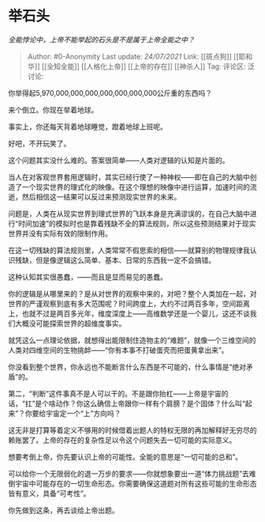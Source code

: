 # 举石头
*全能悖论中，上帝不能举起的石头是不是属于上帝全能之中？*

> Author: #0-Anonymity
> Last update: *24/07/2021*
> Link: [[斑点狗]] [[耶和华]] [[全知全能]] [[人格化上帝]] [[上帝的存在]] [[神杀人]]
> Tag:
> 评论区:
> 泛讨论:

你举得起5,970,000,000,000,000,000,000,000公斤重的东西吗？

来个倒立。你现在举着地球。

事实上，你还每天背着地球睡觉，蹬着地球上班呢。

好吧，不开玩笑了。

这个问题其实没什么难的。答案很简单——人类对逻辑的认知是片面的。

当人在对客观世界套用逻辑时，其实已经行使了一种神权——即在自己的大脑中创造了一个现实世界的理式化的映像。在这个理想的映像中进行运算，加速时间的流逝，然后相信这一结果可以反过来预测现实世界的未来。

问题是，人类在从现实世界到理式世界的飞跃本身是充满谬误的，在自己大脑中进行“时间加速”的模拟时也是靠着残缺不全的算法规则，所以这些预测结果对于现实世界并没有实际有效的限制作用。

在这一切残缺的算法规则里，人类常常不假思索的相信——就算别的物理规律我认识残缺，但是像逻辑这么简单、基本、日常的东西我一定不会搞错。

这种认知其实很愚蠢，——而且是显而易见的愚蠢。

你的逻辑是从哪里来的？是从对世界的观察中来的，对吧？整个人类加在一起，对世界的严谨观察到底有多大范围呢？时间跨度上，大约不过两百多年，空间距离上，也就不过是两百多光年，维度深度上——高维数学还是一个婴儿，这还不谈我们大概没可能探索世界的超维度事实。

就凭这么一点理论依据，就想得出能限制住造物主的“难题”，就像一个三维空间的人类对四维空间的生物挑衅——“你有本事不打破蛋壳而把蛋黄拿出来”。

你没看到整个世界，你永远也不能断言什么东西是不可能的，什么事情是“绝对矛盾”的。

第二，“判断”这件事真不是人可以干的。不是跟你抬杠——上帝是宇宙的话，“扛”是个啥动作？你这么确信上帝跟你一样有个肩膀？是个固体？什么叫“起来”？你要给宇宙定一个“上”方向吗？

这无非是打算等着定义不够用的时候借着出题人的特权无限的再加解释好无穷尽的赖账罢了。上帝的存在的复杂性足以令这个问题失去一切可能的实际意义。

想要考倒上帝，你先要认识上帝的可能性。全能的意思是“一切可能的总和”。

可以给你一个无限弱化的退一万步的要求——你就想象要出一道“体力挑战题”去难倒宇宙中可能存在的一切生命形态。你需要确保这道题对所有这些可能的生命形态皆有意义，具备“可考性”。

你先做到这条，再去谈给上帝出题。
